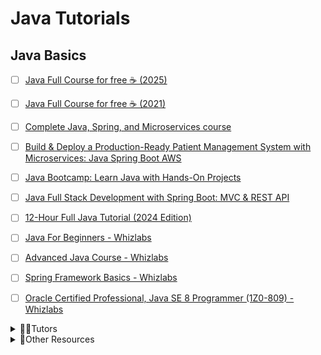 # Java Tutorials

## Java Basics

- [ ] [Java Full Course for free ☕ (2025)](https://www.youtube.com/watch?v=xTtL8E4LzTQ)
- [ ] [Java Full Course for free ☕ (2021)](https://www.youtube.com/watch?v=xk4_1vDrzzo)
- [ ] [Complete Java, Spring, and Microservices course](https://www.youtube.com/playlist?list=PLsyeobzWxl7q6oUFts2erdot6jxF_lisP)
- [ ] [Build & Deploy a Production-Ready Patient Management System with Microservices: Java Spring Boot AWS](https://www.youtube.com/watch?v=tseqdcFfTUY)
- [ ] [Java Bootcamp: Learn Java with Hands-On Projects](https://www.youtube.com/watch?v=PWMuZqxtJK4)
- [ ] [Java Full Stack Development with Spring Boot: MVC & REST API](https://www.youtube.com/watch?v=8s1dYvV3TPo)
- [ ] [12-Hour Full Java Tutorial (2024 Edition)](https://www.youtube.com/watch?v=i0uDfudnrCc)
- [ ] [Java For Beginners - Whizlabs](https://www.whizlabs.com/java-for-beginners/)
- [ ] [Advanced Java Course - Whizlabs](https://www.whizlabs.com/advanced-java-course/)
- [ ] [Spring Framework Basics - Whizlabs](https://www.whizlabs.com/spring-framework-basics-video-course/)
- [ ] [Oracle Certified Professional, Java SE 8 Programmer (1Z0-809) - Whizlabs](https://www.whizlabs.com/ocpjp-scjp/)




<details>
  <summary>🧑‍💻Tutors</summary>

- [ ] [Rayan Slim](https://www.youtube.com/@RayanSlim087/videos)
- [ ] [Bro Code](https://www.youtube.com/@BroCodez)
- [ ] [Bharath Thippireddy](https://www.udemy.com/user/bharaththippireddy/)

</details>


<details>
  <summary>🚀Other Resources</summary>

- [ ] [https://ifeanyiomeata.com/](https://ifeanyiomeata.com/)

</details>
